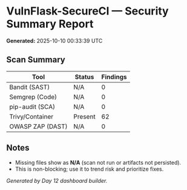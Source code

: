 # VulnFlask-SecureCI — Security Summary Report

**Generated:** 2025-10-10 00:33:39 UTC

## Scan Summary
| Tool | Status | Findings |
|------|--------|----------|
| Bandit (SAST) | N/A | 0 |
| Semgrep (Code) | N/A | 0 |
| pip-audit (SCA) | N/A | 0 |
| Trivy/Container | Present | 62 |
| OWASP ZAP (DAST) | N/A | 0 |

## Notes
- Missing files show as **N/A** (scan not run or artifacts not persisted).
- This is non-blocking; use it to trend risk and prioritize fixes.

_Generated by Day 12 dashboard builder._
